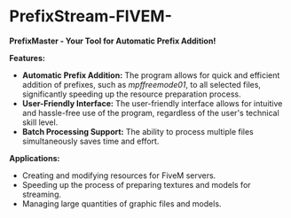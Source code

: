 # PrefixStream-FIVEM-
<b>PrefixMaster - Your Tool for Automatic Prefix Addition!</b>

<b>Features:</b>

<ul>
  <li><b>Automatic Prefix Addition:</b> The program allows for quick and efficient addition of prefixes, such as <i>mpffreemode01</i>, to all selected files, significantly speeding up the resource preparation process.</li>
  <li><b>User-Friendly Interface:</b> The user-friendly interface allows for intuitive and hassle-free use of the program, regardless of the user's technical skill level.</li>
  <li><b>Batch Processing Support:</b> The ability to process multiple files simultaneously saves time and effort.</li>
</ul>
<b>Applications:</b>

<ul>
  <li>Creating and modifying resources for FiveM servers.</li>
  <li>Speeding up the process of preparing textures and models for streaming.</li>
  <li>Managing large quantities of graphic files and models.</li>
</ul>
